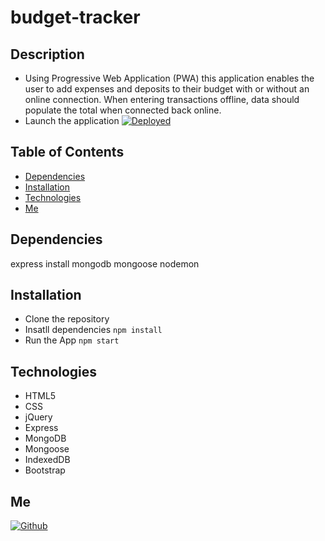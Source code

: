 # budget-tracker

## Description
- Using Progressive Web Application (PWA) this application enables the user to add expenses and deposits to their budget with or without an online connection. When entering transactions offline, data should populate the total when connected back online.
- Launch the application [![Deployed](https://img.shields.io/badge/Heroku-Link-52A55D.svg)]()

## Table of Contents

- [Dependencies](#Dependencies)
- [Installation](#Installation)
- [Technologies](#Technologies)
- [Me](#Me)

## Dependencies
express
install
mongodb
mongoose
nodemon

## Installation

- Clone the repository
- Insatll dependencies
``` npm install ```
- Run the App
``` npm start ```

## Technologies
- HTML5
- CSS
- jQuery
- Express
- MongoDB
- Mongoose
- IndexedDB
- Bootstrap

## Me
[![Github](https://img.shields.io/badge/Github-Torabis-52A55D.svg)](https://github.com/Torabis)